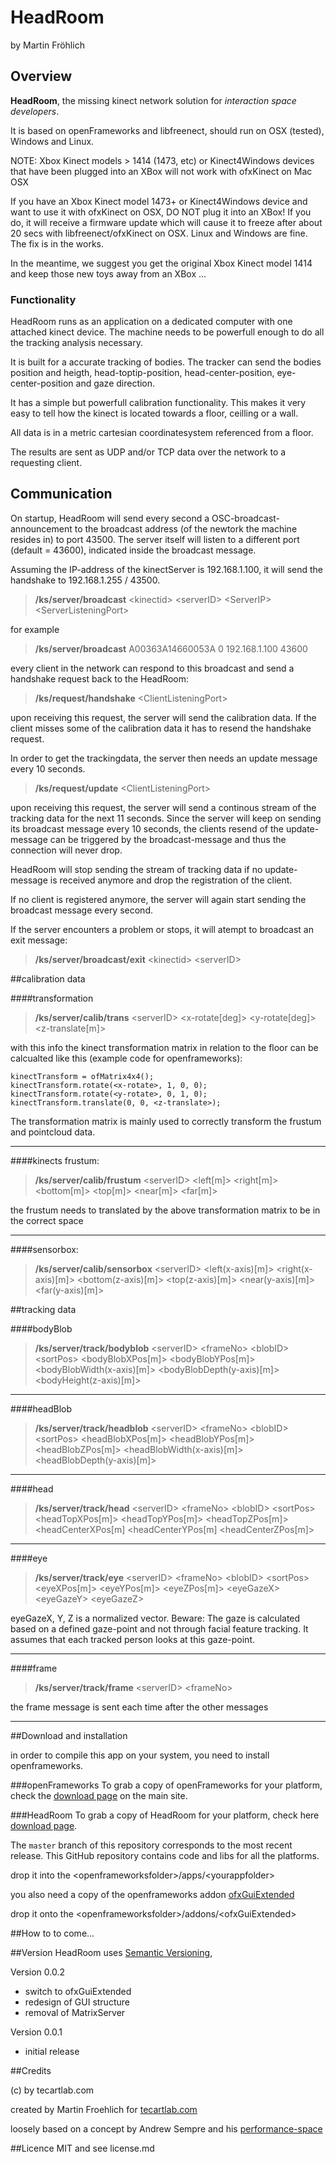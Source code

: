 # HeadRoom

by Martin Fröhlich

## Overview

**HeadRoom**, the missing kinect network solution for *interaction space developers*.

It is based on openFrameworks and libfreenect, should run on OSX (tested), Windows and Linux.

NOTE: Xbox Kinect models > 1414 (1473, etc) or Kinect4Windows devices that have been plugged into an XBox will not work with ofxKinect on Mac OSX

If you have an Xbox Kinect model 1473+ or Kinect4Windows device and want to use it with ofxKinect on OSX, DO NOT plug it into an XBox! If you do, it will receive a firmware update which will cause it to freeze after about 20 secs with libfreenect/ofxKinect on OSX. Linux and Windows are fine. The fix is in the works.

In the meantime, we suggest you get the original Xbox Kinect model 1414 and keep those new toys away from an XBox ...

### Functionality

HeadRoom runs as an application on a dedicated computer with one attached kinect device. The machine needs to be powerfull enough to do all the tracking analysis necessary. 

It is built for a accurate tracking of bodies. The tracker can send the bodies position and heigth, head-toptip-position, head-center-position, eye-center-position and gaze direction.

It has a simple but powerfull calibration functionality. This makes it very easy to tell how the kinect is located towards a floor, ceilling or a wall.

All data is in a metric cartesian coordinatesystem referenced from a floor.

The results are sent as UDP and/or TCP data over the network to a requesting client.

## Communication

On startup, HeadRoom will send every second a OSC-broadcast-announcement to the broadcast address (of the newtork the machine resides in) to port 43500. The server itself will listen to a different port (default = 43600), indicated inside the broadcast message.

Assuming the IP-address of the kinectServer is 192.168.1.100, it will send the handshake to 192.168.1.255 / 43500.

> **/ks/server/broadcast** \<kinectid> \<serverID> \<ServerIP> \<ServerListeningPort>

for example

> **/ks/server/broadcast** A00363A14660053A 0 192.168.1.100 43600

every client in the network can respond to this broadcast and send a handshake request back to the HeadRoom:

> **/ks/request/handshake** \<ClientListeningPort>

upon receiving this request, the server will send the calibration data. If the client misses some of the calibration data it has to resend the handshake request. 

In order to get the trackingdata, the server then needs an update message every 10 seconds.

> **/ks/request/update** \<ClientListeningPort>
> 
upon receiving this request, the server will send a continous stream of the tracking data for the next 11 seconds. Since the server will keep on sending its broadcast message every 10 seconds, the clients resend of the update-message can be triggered by the broadcast-message and thus the connection will never drop.

HeadRoom will stop sending the stream of tracking data if no update-message is received anymore and drop the registration of the client. 

If no client is registered anymore, the server will again start sending the broadcast message every second.

If the server encounters a problem or stops, it will atempt to broadcast an exit message:

> **/ks/server/broadcast/exit** \<kinectid> \<serverID>


##calibration data

####transformation

> **/ks/server/calib/trans** \<serverID> \<x-rotate[deg]> \<y-rotate[deg]> \<z-translate[m]>
> 

with this info the kinect transformation matrix in relation to the floor can be calcualted like this (example code for openframeworks):

    kinectTransform = ofMatrix4x4();
    kinectTransform.rotate(<x-rotate>, 1, 0, 0);
    kinectTransform.rotate(<y-rotate>, 0, 1, 0);
    kinectTransform.translate(0, 0, <z-translate>);

The transformation matrix is mainly used to correctly transform the frustum and pointcloud data.

---
####kinects frustum:

> **/ks/server/calib/frustum** \<serverID> \<left[m]> \<right[m]> \<bottom[m]> \<top[m]> \<near[m]> \<far[m]>
> 

the frustum needs to translated by the above transformation matrix to be in the correct space

---
####sensorbox:

> **/ks/server/calib/sensorbox** \<serverID> \<left(x-axis)[m]> \<right(x-axis)[m]> \<bottom(z-axis)[m]> \<top(z-axis)[m]> \<near(y-axis)[m]> \<far(y-axis)[m]>  
> 

##tracking data


####bodyBlob

> **/ks/server/track/bodyblob** \<serverID> \<frameNo> \<blobID> \<sortPos> \<bodyBlobXPos[m]> \<bodyBlobYPos[m]> \<bodyBlobWidth(x-axis)[m]> \<bodyBlobDepth(y-axis)[m]> \<bodyHeight(z-axis)[m]>

---
####headBlob

> **/ks/server/track/headblob** \<serverID> \<frameNo> \<blobID> \<sortPos> \<headBlobXPos[m]> \<headBlobYPos[m]> \<headBlobZPos[m]> \<headBlobWidth(x-axis)[m]> \<headBlobDepth(y-axis)[m]>

---
####head

> **/ks/server/track/head** \<serverID> \<frameNo> \<blobID> \<sortPos> \<headTopXPos[m]> \<headTopYPos[m]> \<headTopZPos[m]> \<headCenterXPos[m] \<headCenterYPos[m] \<headCenterZPos[m]>
> 

---
####eye

> **/ks/server/track/eye** \<serverID> \<frameNo> \<blobID> \<sortPos> \<eyeXPos[m]> \<eyeYPos[m]> \<eyeZPos[m]> \<eyeGazeX> \<eyeGazeY> \<eyeGazeZ>
> 

eyeGazeX, Y, Z is a normalized vector. Beware: The gaze is calculated based on a defined gaze-point and not through facial feature tracking. It assumes that each tracked person looks at this gaze-point.

---
####frame

> **/ks/server/track/frame** \<serverID> \<frameNo>

the frame message is sent each time after the other messages

---

##Download and installation

in order to compile this app on your system, you need to install openframeworks.

###openFrameworks
To grab a copy of openFrameworks for your platform, check the [download page](http://openframeworks.cc/download) on the main site.  
 
###HeadRoom
To grab a copy of HeadRoom for your platform, check here [download page](http://github.com/tecartlab).  
 
The `master` branch of this repository corresponds to the most recent release. This GitHub repository contains code and libs for all the platforms.

drop it into the \<openframeworksfolder>/apps/\<yourappfolder>

you also need a copy of the openframeworks addon [ofxGuiExtended](https://github.com/frauzufall/ofxGuiExtended.git)

drop it onto the \<openframeworksfolder>/addons/\<ofxGuiExtended>

##How to
to come...

##Version
HeadRoom uses [Semantic Versioning](http://semver.org/), 

Version 0.0.2
- switch to ofxGuiExtended
- redesign of GUI structure
- removal of MatrixServer

Version 0.0.1		
- initial release

##Credits

(c) by tecartlab.com

created by Martin Froehlich for [tecartlab.com](http://tecartlab.com)

loosely based on a concept by Andrew Sempre and his [performance-space](https://bitbucket.org/tezcatlipoca/performance-space)

##Licence
MIT and see license.md